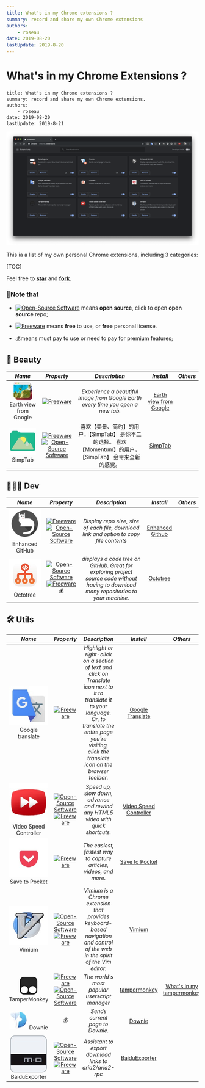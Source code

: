 ```yaml
---
title: What's in my Chrome extensions ?
summary: record and share my own Chrome extensions
authors:
    - roseau
date: 2019-08-20
lastUpdate: 2019-8-20
---
```


# What's in my  Chrome Extensions ?

```
title: What's in my Chrome extensions ?
summary: record and share my own Chrome extensions.
authors:
    - roseau
date: 2019-08-20
lastUpdate: 2019-8-21
```
![](https://raw.githubusercontent.com/RoseauHan/upic-upload/master/Miov9a.png)

This ia a list of my own personal Chrome extensions, including 3 categories:

[TOC]

Feel free to [**star**](https://github.com/RoseauHan/cookbook/) and [**fork**](https://github.com/RoseauHan/cookbook/).

### 📝Note that

- [![Open-Source Software](https://camo.githubusercontent.com/27b0c862bc5dee3cc822a00c0645f66104a583b0/68747470733a2f2f6a617977636a6c6f76652e6769746875622e696f2f73622f69636f2f6d696e2d6f73732e737667)](https://camo.githubusercontent.com/27b0c862bc5dee3cc822a00c0645f66104a583b0/68747470733a2f2f6a617977636a6c6f76652e6769746875622e696f2f73622f69636f2f6d696e2d6f73732e737667) means **open source**, click to open **open source** repo;
- [![Freeware](https://camo.githubusercontent.com/5b5710d91294db78c7e32ffa884d6c45ab15c471/68747470733a2f2f6a617977636a6c6f76652e6769746875622e696f2f73622f69636f2f6d696e2d667265652e737667)](https://camo.githubusercontent.com/5b5710d91294db78c7e32ffa884d6c45ab15c471/68747470733a2f2f6a617977636a6c6f76652e6769746875622e696f2f73622f69636f2f6d696e2d667265652e737667) means **free** to use, or **free** personal license.

- 💰means must pay to use or need to pay for premium features;



## 🎨 Beauty

|                            *Name*                            |                          *Property*                          |                        *Description*                         |                          *Install*                           | *Others* |
| :----------------------------------------------------------: | :----------------------------------------------------------: | :----------------------------------------------------------: | :----------------------------------------------------------: | :------: |
| ![](https://raw.githubusercontent.com/RoseauHan/upic-upload/master/kez4f6.jpg)   Earth view from Google | [![Freeware](https://camo.githubusercontent.com/5b5710d91294db78c7e32ffa884d6c45ab15c471/68747470733a2f2f6a617977636a6c6f76652e6769746875622e696f2f73622f69636f2f6d696e2d667265652e737667)](https://camo.githubusercontent.com/5b5710d91294db78c7e32ffa884d6c45ab15c471/68747470733a2f2f6a617977636a6c6f76652e6769746875622e696f2f73622f69636f2f6d696e2d667265652e737667) | *Experience a beautiful image from Google Earth every time you open a new tab.* | [Earth view from Google](https://chrome.google.com/webstore/detail/earth-view-from-google-ea/bhloflhklmhfpedakmangadcdofhnnoh) |          |
| ![](https://raw.githubusercontent.com/RoseauHan/upic-upload/master/R0b15v.jpg) SimpTab | [![Freeware](https://camo.githubusercontent.com/5b5710d91294db78c7e32ffa884d6c45ab15c471/68747470733a2f2f6a617977636a6c6f76652e6769746875622e696f2f73622f69636f2f6d696e2d667265652e737667)](https://camo.githubusercontent.com/5b5710d91294db78c7e32ffa884d6c45ab15c471/68747470733a2f2f6a617977636a6c6f76652e6769746875622e696f2f73622f69636f2f6d696e2d667265652e737667)[![Open-Source Software](https://camo.githubusercontent.com/27b0c862bc5dee3cc822a00c0645f66104a583b0/68747470733a2f2f6a617977636a6c6f76652e6769746875622e696f2f73622f69636f2f6d696e2d6f73732e737667)](https://camo.githubusercontent.com/27b0c862bc5dee3cc822a00c0645f66104a583b0/68747470733a2f2f6a617977636a6c6f76652e6769746875622e696f2f73622f69636f2f6d696e2d6f73732e737667) | 喜欢【美景、简约】的用户，【SimpTab】 是你不二的选择。  喜欢【Momentum】的用户，【SimpTab】 会带来全新的感觉。 | [SimpTab](https://chrome.google.com/webstore/detail/%E7%AE%80-tab-simptab-%E6%96%B0%E6%A0%87%E7%AD%BE%E9%A1%B5/kbgmbmkhepchmmcnbdbclpkpegbgikjc?hl=zh-CN) |          |



## 👨🏻‍💻 Dev

|                            *Name*                            |                          *Property*                          |                        *Description*                         |                          *Install*                           | *Others* |
| :----------------------------------------------------------: | :----------------------------------------------------------: | :----------------------------------------------------------: | :----------------------------------------------------------: | :------: |
| ![](https://raw.githubusercontent.com/RoseauHan/upic-upload/master/ZCrlG1.jpg) Enhanced GitHub | [![Freeware](https://camo.githubusercontent.com/5b5710d91294db78c7e32ffa884d6c45ab15c471/68747470733a2f2f6a617977636a6c6f76652e6769746875622e696f2f73622f69636f2f6d696e2d667265652e737667)](https://camo.githubusercontent.com/5b5710d91294db78c7e32ffa884d6c45ab15c471/68747470733a2f2f6a617977636a6c6f76652e6769746875622e696f2f73622f69636f2f6d696e2d667265652e737667)[![Open-Source Software](https://camo.githubusercontent.com/27b0c862bc5dee3cc822a00c0645f66104a583b0/68747470733a2f2f6a617977636a6c6f76652e6769746875622e696f2f73622f69636f2f6d696e2d6f73732e737667)](https://camo.githubusercontent.com/27b0c862bc5dee3cc822a00c0645f66104a583b0/68747470733a2f2f6a617977636a6c6f76652e6769746875622e696f2f73622f69636f2f6d696e2d6f73732e737667) | *Display repo size, size of each file, download link and option to copy file contents* | [Enhanced Github](https://chrome.google.com/webstore/detail/enhanced-github/anlikcnbgdeidpacdbdljnabclhahhmd) |          |
| ![](https://raw.githubusercontent.com/RoseauHan/upic-upload/master/P0qazU.jpg) Octotree | [![Open-Source Software](https://camo.githubusercontent.com/27b0c862bc5dee3cc822a00c0645f66104a583b0/68747470733a2f2f6a617977636a6c6f76652e6769746875622e696f2f73622f69636f2f6d696e2d6f73732e737667)](https://camo.githubusercontent.com/27b0c862bc5dee3cc822a00c0645f66104a583b0/68747470733a2f2f6a617977636a6c6f76652e6769746875622e696f2f73622f69636f2f6d696e2d6f73732e737667)[![Freeware](https://camo.githubusercontent.com/5b5710d91294db78c7e32ffa884d6c45ab15c471/68747470733a2f2f6a617977636a6c6f76652e6769746875622e696f2f73622f69636f2f6d696e2d667265652e737667)](https://camo.githubusercontent.com/5b5710d91294db78c7e32ffa884d6c45ab15c471/68747470733a2f2f6a617977636a6c6f76652e6769746875622e696f2f73622f69636f2f6d696e2d667265652e737667)💰 | *displays a code tree on GitHub. Great for exploring project source code without having to download many repositories to your machine.* | [Octotree](https://chrome.google.com/webstore/detail/octotree/bkhaagjahfmjljalopjnoealnfndnagc) |          |



## 🛠 Utils

|                            *Name*                            |                          *Property*                          |                        *Description*                         |                          *Install*                           |                           *Others*                           |
| :----------------------------------------------------------: | :----------------------------------------------------------: | :----------------------------------------------------------: | :----------------------------------------------------------: | :----------------------------------------------------------: |
| ![](https://raw.githubusercontent.com/RoseauHan/upic-upload/master/tZB92l.jpg) Google translate | [![Freeware](https://camo.githubusercontent.com/5b5710d91294db78c7e32ffa884d6c45ab15c471/68747470733a2f2f6a617977636a6c6f76652e6769746875622e696f2f73622f69636f2f6d696e2d667265652e737667)](https://camo.githubusercontent.com/5b5710d91294db78c7e32ffa884d6c45ab15c471/68747470733a2f2f6a617977636a6c6f76652e6769746875622e696f2f73622f69636f2f6d696e2d667265652e737667) | *Highlight or right-click on a section of text and click on Translate icon next to it to translate it to your language. Or, to translate the entire page you're visiting, click the translate icon on the browser toolbar.* | [Google Translate](https://chrome.google.com/webstore/detail/google-translate/aapbdbdomjkkjkaonfhkkikfgjllcleb) |                                                              |
| ![](https://raw.githubusercontent.com/RoseauHan/upic-upload/master/EuuXHy.jpg) Video Speed Controller | [![Open-Source Software](https://camo.githubusercontent.com/27b0c862bc5dee3cc822a00c0645f66104a583b0/68747470733a2f2f6a617977636a6c6f76652e6769746875622e696f2f73622f69636f2f6d696e2d6f73732e737667)](https://camo.githubusercontent.com/27b0c862bc5dee3cc822a00c0645f66104a583b0/68747470733a2f2f6a617977636a6c6f76652e6769746875622e696f2f73622f69636f2f6d696e2d6f73732e737667)[![Freeware](https://camo.githubusercontent.com/5b5710d91294db78c7e32ffa884d6c45ab15c471/68747470733a2f2f6a617977636a6c6f76652e6769746875622e696f2f73622f69636f2f6d696e2d667265652e737667)](https://camo.githubusercontent.com/5b5710d91294db78c7e32ffa884d6c45ab15c471/68747470733a2f2f6a617977636a6c6f76652e6769746875622e696f2f73622f69636f2f6d696e2d667265652e737667) | *Speed up, slow down, advance and rewind any HTML5 video with quick shortcuts.* | [Video Speed Controller](https://chrome.google.com/webstore/detail/video-speed-controller/nffaoalbilbmmfgbnbgppjihopabppdk) |                                                              |
| ![](https://raw.githubusercontent.com/RoseauHan/upic-upload/master/iptkHo.jpg) Save to Pocket | [![Freeware](https://camo.githubusercontent.com/5b5710d91294db78c7e32ffa884d6c45ab15c471/68747470733a2f2f6a617977636a6c6f76652e6769746875622e696f2f73622f69636f2f6d696e2d667265652e737667)](https://camo.githubusercontent.com/5b5710d91294db78c7e32ffa884d6c45ab15c471/68747470733a2f2f6a617977636a6c6f76652e6769746875622e696f2f73622f69636f2f6d696e2d667265652e737667) | *The easiest, fastest way to capture articles, videos, and more.* | [Save to Pocket](https://chrome.google.com/webstore/detail/save-to-pocket/niloccemoadcdkdjlinkgdfekeahmflj) |                                                              |
| ![](https://raw.githubusercontent.com/RoseauHan/upic-upload/master/OGWnYE.jpg) Vimium | [![Open-Source Software](https://camo.githubusercontent.com/27b0c862bc5dee3cc822a00c0645f66104a583b0/68747470733a2f2f6a617977636a6c6f76652e6769746875622e696f2f73622f69636f2f6d696e2d6f73732e737667)](https://camo.githubusercontent.com/27b0c862bc5dee3cc822a00c0645f66104a583b0/68747470733a2f2f6a617977636a6c6f76652e6769746875622e696f2f73622f69636f2f6d696e2d6f73732e737667)[![Freeware](https://camo.githubusercontent.com/5b5710d91294db78c7e32ffa884d6c45ab15c471/68747470733a2f2f6a617977636a6c6f76652e6769746875622e696f2f73622f69636f2f6d696e2d667265652e737667)](https://camo.githubusercontent.com/5b5710d91294db78c7e32ffa884d6c45ab15c471/68747470733a2f2f6a617977636a6c6f76652e6769746875622e696f2f73622f69636f2f6d696e2d667265652e737667) | *Vimium is a Chrome extension that provides keyboard-based navigation and control of the web in the spirit of the Vim editor.* | [Vimium](https://chrome.google.com/webstore/detail/vimium/dbepggeogbaibhgnhhndojpepiihcmeb) |                                                              |
| ![](https://raw.githubusercontent.com/RoseauHan/upic-upload/master/UeTwFz.jpg) TamperMonkey | [![Freeware](https://camo.githubusercontent.com/5b5710d91294db78c7e32ffa884d6c45ab15c471/68747470733a2f2f6a617977636a6c6f76652e6769746875622e696f2f73622f69636f2f6d696e2d667265652e737667)](https://camo.githubusercontent.com/5b5710d91294db78c7e32ffa884d6c45ab15c471/68747470733a2f2f6a617977636a6c6f76652e6769746875622e696f2f73622f69636f2f6d696e2d667265652e737667)[![Open-Source Software](https://camo.githubusercontent.com/27b0c862bc5dee3cc822a00c0645f66104a583b0/68747470733a2f2f6a617977636a6c6f76652e6769746875622e696f2f73622f69636f2f6d696e2d6f73732e737667)](https://camo.githubusercontent.com/27b0c862bc5dee3cc822a00c0645f66104a583b0/68747470733a2f2f6a617977636a6c6f76652e6769746875622e696f2f73622f69636f2f6d696e2d6f73732e737667) |        *The world's most popular userscript manager*         | [tampermonkey](https://chrome.google.com/webstore/detail/tampermonkey/dhdgffkkebhmkfjojejmpbldmpobfkfo) | [What's in my tampermonkey](https://roseauhan.github.io/cookbook/app/Whats-in-my-tampermonkey/) |
| ![](https://raw.githubusercontent.com/RoseauHan/upic-upload/master/6DGoP2.jpg) Downie |                              💰                               |               *Sends current page to Downie.*                |     [Downie](https://software.charliemonroe.net/downie/)     |                                                              |
| ![](https://raw.githubusercontent.com/RoseauHan/upic-upload/master/2cQMUu.jpg) BaiduExporter | [![Open-Source Software](https://camo.githubusercontent.com/27b0c862bc5dee3cc822a00c0645f66104a583b0/68747470733a2f2f6a617977636a6c6f76652e6769746875622e696f2f73622f69636f2f6d696e2d6f73732e737667)](https://camo.githubusercontent.com/27b0c862bc5dee3cc822a00c0645f66104a583b0/68747470733a2f2f6a617977636a6c6f76652e6769746875622e696f2f73622f69636f2f6d696e2d6f73732e737667)[![Freeware](https://camo.githubusercontent.com/5b5710d91294db78c7e32ffa884d6c45ab15c471/68747470733a2f2f6a617977636a6c6f76652e6769746875622e696f2f73622f69636f2f6d696e2d667265652e737667)](https://camo.githubusercontent.com/5b5710d91294db78c7e32ffa884d6c45ab15c471/68747470733a2f2f6a617977636a6c6f76652e6769746875622e696f2f73622f69636f2f6d696e2d667265652e737667) |   *Assistant to export download links to aria2/aria2-rpc*    |  [BaiduExporter](https://github.com/acgotaku/BaiduExporter)  |                                                              |

